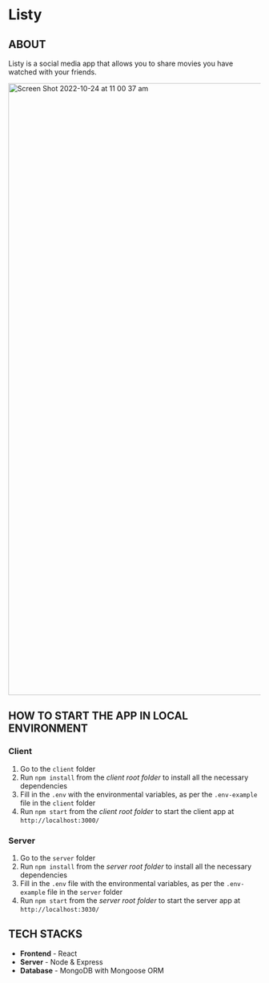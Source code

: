 # Listy
## ABOUT
Listy is a social media app that allows you to share movies you have watched with your friends.

<img width="1223" alt="Screen Shot 2022-10-24 at 11 00 37 am" src="https://user-images.githubusercontent.com/105465111/197490053-9e7f225e-4894-450d-ba41-c8b92417e91c.png">

## HOW TO START THE APP IN LOCAL ENVIRONMENT
### Client
1. Go to the ``client`` folder
2. Run ``npm install`` from the *client root folder* to install all the necessary dependencies
3. Fill in the ``.env`` with the environmental variables, as per the ``.env-example`` file in the ``client`` folder
4. Run ``npm start`` from the *client root folder* to start the client app at ``http://localhost:3000/``

### Server
1. Go to the ``server`` folder 
2. Run ``npm install`` from the *server root folder* to install all the necessary dependencies
3. Fill in the ``.env`` file with the environmental variables, as per the ``.env-example`` file in the ``server`` folder
4. Run ``npm start`` from the *server root folder* to start the server app at ``http://localhost:3030/``

## TECH STACKS
* **Frontend** - React 
* **Server** - Node & Express
* **Database** - MongoDB with Mongoose ORM
